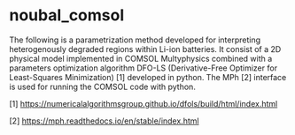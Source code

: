 # noubal_comsol

The following is a parametrization method developed for interpreting heterogenously degraded regions within Li-ion batteries. It consist of a 2D physical model implemented in COMSOL Multyphysics combined with a parameters optimization algorithm DFO-LS (Derivative-Free Optimizer for Least-Squares Minimization) [1] developed in python. The MPh [2] interface is used for running the COMSOL code with python.




[1] https://numericalalgorithmsgroup.github.io/dfols/build/html/index.html 

[2] https://mph.readthedocs.io/en/stable/index.html
